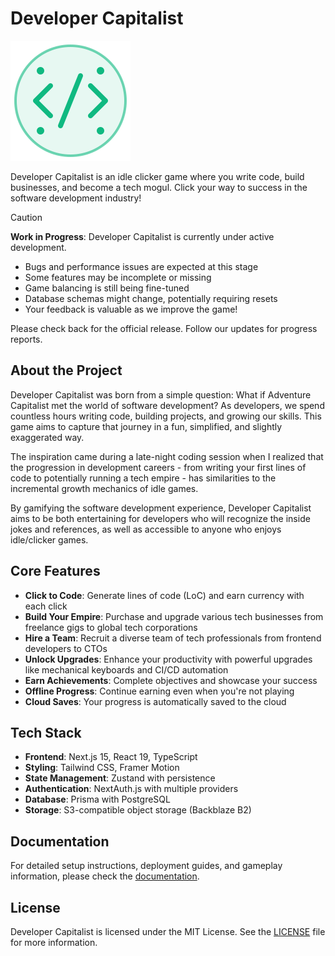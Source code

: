 # Developer Capitalist

![Developer Capitalist Logo](/public/code-icon.svg)

Developer Capitalist is an idle clicker game where you write code, build businesses, and become a tech mogul. Click your way to success in the software development industry!

> [!CAUTION]
> **Work in Progress**: Developer Capitalist is currently under active development.
> - Bugs and performance issues are expected at this stage
> - Some features may be incomplete or missing
> - Game balancing is still being fine-tuned
> - Database schemas might change, potentially requiring resets
> - Your feedback is valuable as we improve the game!
>
> Please check back for the official release. Follow our updates for progress reports.

## About the Project

Developer Capitalist was born from a simple question: What if Adventure Capitalist met the world of software development? As developers, we spend countless hours writing code, building projects, and growing our skills. This game aims to capture that journey in a fun, simplified, and slightly exaggerated way.

The inspiration came during a late-night coding session when I realized that the progression in development careers - from writing your first lines of code to potentially running a tech empire - has similarities to the incremental growth mechanics of idle games.

By gamifying the software development experience, Developer Capitalist aims to be both entertaining for developers who will recognize the inside jokes and references, as well as accessible to anyone who enjoys idle/clicker games.

## Core Features

- **Click to Code**: Generate lines of code (LoC) and earn currency with each click
- **Build Your Empire**: Purchase and upgrade various tech businesses from freelance gigs to global tech corporations
- **Hire a Team**: Recruit a diverse team of tech professionals from frontend developers to CTOs
- **Unlock Upgrades**: Enhance your productivity with powerful upgrades like mechanical keyboards and CI/CD automation
- **Earn Achievements**: Complete objectives and showcase your success
- **Offline Progress**: Continue earning even when you're not playing
- **Cloud Saves**: Your progress is automatically saved to the cloud

## Tech Stack

- **Frontend**: Next.js 15, React 19, TypeScript
- **Styling**: Tailwind CSS, Framer Motion
- **State Management**: Zustand with persistence
- **Authentication**: NextAuth.js with multiple providers
- **Database**: Prisma with PostgreSQL
- **Storage**: S3-compatible object storage (Backblaze B2)

## Documentation

For detailed setup instructions, deployment guides, and gameplay information, please check the [documentation](/docs/README.md).

## License

Developer Capitalist is licensed under the MIT License. See the [LICENSE](/LICENSE) file for more information.
